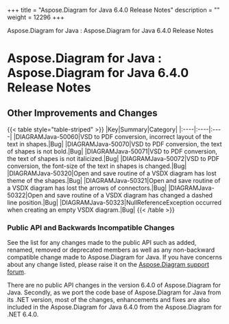 +++
title = "Aspose.Diagram for Java 6.4.0 Release Notes" 
description = "" 
weight = 12296 
+++

Aspose.Diagram for Java : Aspose.Diagram for Java 6.4.0 Release Notes  

# Aspose.Diagram for Java : Aspose.Diagram for Java 6.4.0 Release Notes


## Other Improvements and Changes

{{< table style="table-striped" >}}
|Key|Summary|Category|
|:----|:----|:----|
|DIAGRAMJava-50060|VSD to PDF conversion, incorrect layout of the text in shapes.|Bug|
|DIAGRAMJava-50070|VSD to PDF conversion, the text of shapes is not bold.|Bug|
|DIAGRAMJava-50071|VSD to PDF conversion, the text of shapes is not italicized.|Bug|
|DIAGRAMJava-50072|VSD to PDF conversion, the font-size of the text in shapes is changed.|Bug|
|DIAGRAMJava-50320|Open and save routine of a VSDX diagram has lost theme of the shapes.|Bug|
|DIAGRAMJava-50321|Open and save routine of a VSDX diagram has lost the arrows of connectors.|Bug|
|DIAGRAMJava-50322|Open and save routine of a VSDX diagram has changed a dashed line position.|Bug|
|DIAGRAMJava-50323|NullReferenceException occurred when creating an empty VSDX diagram.|Bug|
{{< /table >}}

### Public API and Backwards Incompatible Changes

See the list for any changes made to the public API such as added, renamed, removed or deprecated members as well as any non-backward compatible change made to Aspose.Diagram for Java. If you have concerns about any change listed, please raise it on the [Aspose.Diagram support forum](http://www.aspose.com/community/forums/aspose.diagram-product-family/489/showforum.aspx).

There are no public API changes in the version 6.4.0 of Aspose.Diagram for Java. Secondly, as we port the code base of Aspose.Diagram for Java from its .NET version, most of the changes, enhancements and fixes are also included in the Aspose.Diagram for Java 6.4.0 from the Aspose.Diagram for .NET 6.4.0.

